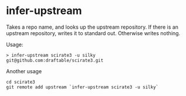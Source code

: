 infer-upstream
==============

Takes a repo name, and looks up the upstream repository. If there is an
upstream repository, writes it to standard out. Otherwise writes nothing.

Usage:

````
> infer-upstream scirate3 -u silky
git@github.com:draftable/scirate3.git
````

Another usage

````
cd scirate3
git remote add upstream `infer-upstream scirate3 -u silky`
````
